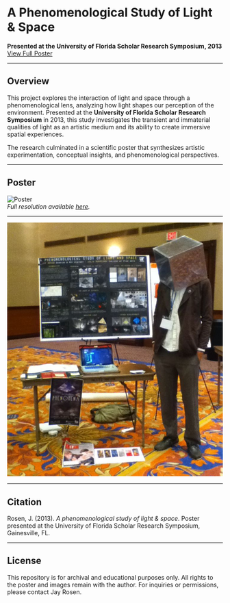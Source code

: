 # A Phenomenological Study of Light & Space  
**Presented at the University of Florida Scholar Research Symposium, 2013**  
[View Full Poster](https://github.com/jayrosen-design/A-Phenomenological-Study-of-Light-and-Space/blob/main/light%20and%20space%20poster%2072.jpg)

---

## Overview

This project explores the interaction of light and space through a phenomenological lens, analyzing how light shapes our perception of the environment. Presented at the **University of Florida Scholar Research Symposium** in 2013, this study investigates the transient and immaterial qualities of light as an artistic medium and its ability to create immersive spatial experiences.

The research culminated in a scientific poster that synthesizes artistic experimentation, conceptual insights, and phenomenological perspectives.

---

## Poster

![Poster](https://github.com/jayrosen-design/A-Phenomenological-Study-of-Light-and-Space/blob/main/light%20and%20space%20poster%2072.jpg)  
*Full resolution available [here](https://github.com/jayrosen-design/A-Phenomenological-Study-of-Light-and-Space/blob/main/light%20and%20space%20poster%2072.jpg).*

---

  ![Experimental Setup](https://github.com/jayrosen-design/A-Phenomenological-Study-of-Light-and-Space/blob/main/00.jpg)

---


## Citation

Rosen, J. (2013). *A phenomenological study of light & space*. Poster presented at the University of Florida Scholar Research Symposium, Gainesville, FL.

---

## License

This repository is for archival and educational purposes only. All rights to the poster and images remain with the author. For inquiries or permissions, please contact Jay Rosen.
